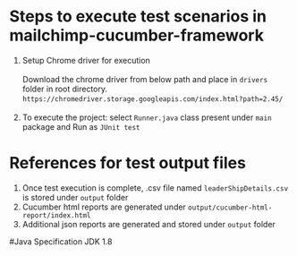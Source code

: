 # Steps to execute test scenarios in mailchimp-cucumber-framework

1.	Setup Chrome driver for execution <br/><br/>
	 Download the chrome driver from below path and place in `drivers` folder in root directory. <br/>
	``https://chromedriver.storage.googleapis.com/index.html?path=2.45/`` <br/><br/>
2.	To execute the project: select `Runner.java` class present under `main` package and Run as `JUnit test` <br/>

# References for test output files
1.	Once test execution is complete, .csv file named `leaderShipDetails.csv` is stored under `output` folder <br/>
2.	Cucumber html reports are generated under `output/cucumber-html-report/index.html` <br/>
3.	Additional json reports are generated and stored under `output` folder <br/>

#Java Specification
JDK 1.8 <br/>